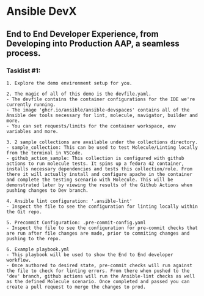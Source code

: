 # Ansible DevX 
## End to End Developer Experience, from Developing into Production AAP, a seamless process. 

### Tasklist #1:
    1. Explore the demo environment setup for you. 

    2. The magic of all of this demo is the devfile.yaml.
    - The devfile contains the container configurations for the IDE we're currently running. 
    - The image 'ghcr.io/ansible/ansible-devspaces' contains all of the Ansible dev tools necessary for lint, molecule, navigator, builder and more.
    - You can set requests/limits for the container workspace, env variables and more. 

    3. 2 sample collections are available under the collections directory.   
    - sample_collection: This can be used to test Molecule/Linting locally from the terminal in VSCode. 
    - github_action_sample: This collection is configured with github actions to run molecule tests. It spins up a fedora 42 container, installs necessary dependencies and tests this collection/role. From there it will actually install and configure apache in the container and complete the testing scenario with Molecule. This will be demonstrated later by viewing the results of the Github Actions when pushing changes to Dev branch. 

    4. Ansible lint configuration: '.ansible-lint'
    - Inspect the file to see the configuration for linting locally within the Git repo. 

    5. Precommit Configuration: .pre-commit-config.yaml
    - Inspect the file to see the configuration for pre-commit checks that are run after file changes are made, prior to commiting changes and pushing to the repo. 

    6. Example playbook.yml
    - This playbook will be used to show the End to End developer workflow.
    - Once authored to desired state, pre-commit checks will run against the file to check for linting errors. From there when pushed to the 'dev' branch, github actions will run the Ansible-lint checks as well as the defined Molecule scenario. Once completed and passed you can create a pull request to merge the changes to prod. 